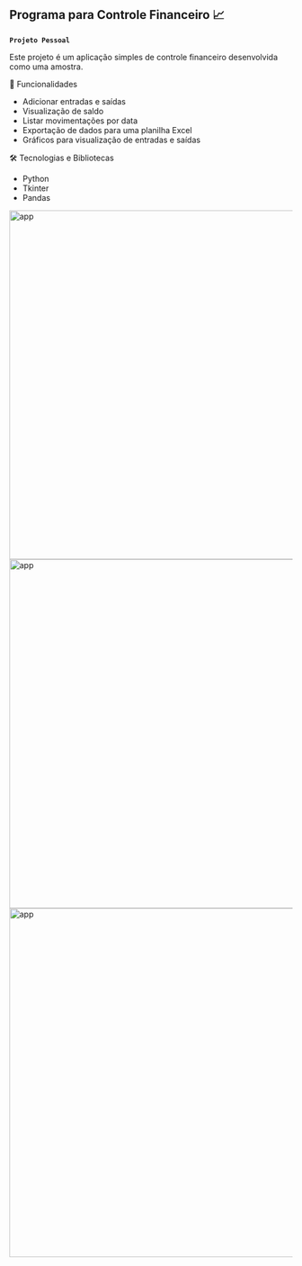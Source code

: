 ## Programa para Controle Financeiro 📈
**`Projeto Pessoal`** 

Este projeto é um aplicação simples de controle financeiro desenvolvida como uma amostra. 

🧰 Funcionalidades

- Adicionar entradas e saídas
- Visualização de saldo
- Listar movimentações por data
- Exportação de dados para uma planilha Excel
- Gráficos para visualização de entradas e saídas

🛠️ Tecnologias e Bibliotecas

- Python
- Tkinter 
- Pandas

<img width=620px alt="app" src="./img/eventotela1.png">                                      <img width=620px alt="app" src="./img/eventotela2.png">          <img width=620px alt="app" src="./img/inscricaotela1.png">

